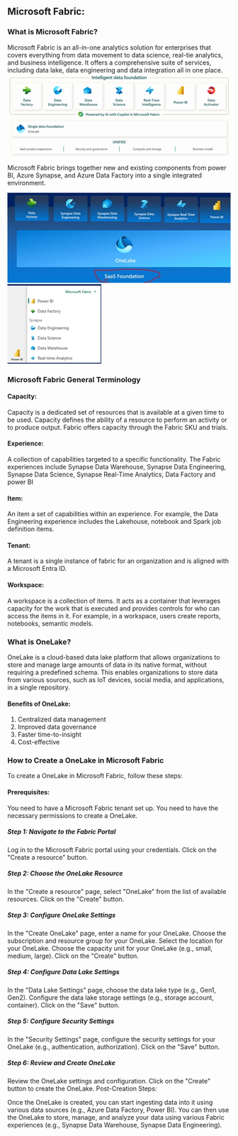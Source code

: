 ## Microsoft Fabric:
### What is Microsoft Fabric?
Microsoft Fabric is an all-in-one analytics solution for enterprises that covers everything from data movement to data science, real-tie analytics, and business intelligence. It offers a comprehensive suite of services, including data lake, data engineering and data integration all in one place.
![alt text](image-2.png)

Microsoft Fabric brings together new and existing components from power BI, Azure Synapse, and Azure Data Factory into a single integrated environment.

![alt text](image.png)
![alt text](image-1.png)

### Microsoft Fabric General Terminology 

#### Capacity: 
Capacity is a dedicated set of resources that is available at a given time to be used. Capacity defines the ability of a resource to perform an activity or to produce output. Fabric offers capacity through the Fabric SKU and trials.

#### Experience:
A collection of capabilities targeted to a specific functionality. The Fabric experiences include Synapse Data Warehouse, Synapse Data Engineering, Synapse Data Science, Synapse Real-Time Analytics, Data Factory and power BI

#### Item: 
An item a set of capabilities within an experience. For example, the Data Engineering experience includes the Lakehouse, notebook and Spark job definition items.  

#### Tenant: 
A tenant is a single instance of fabric for an organization and is aligned with a Microsoft Entra ID.

#### Workspace: 
A workspace is a collection of items. It acts as a container that leverages capacity for the work that is executed and provides controls for who can access the items in it. For example, in a workspace, users create reports, notebooks, semantic models.

### What is OneLake?
OneLake is a cloud-based data lake platform that allows organizations to store and manage large amounts of data in its native format, without requiring a predefined schema. This enables organizations to store data from various sources, such as IoT devices, social media, and applications, in a single repository.
#### Benefits of OneLake:
1. Centralized data management
2. Improved data governance
3. Faster time-to-insight
4. Cost-effective


### How to Create a OneLake in Microsoft Fabric
To create a OneLake in Microsoft Fabric, follow these steps:

#### Prerequisites:
You need to have a Microsoft Fabric tenant set up.
You need to have the necessary permissions to create a OneLake.
##### Step 1: Navigate to the Fabric Portal

Log in to the Microsoft Fabric portal using your credentials.
Click on the "Create a resource" button.

##### Step 2: Choose the OneLake Resource

In the "Create a resource" page, select "OneLake" from the list of available resources.
Click on the "Create" button.

##### Step 3: Configure OneLake Settings

In the "Create OneLake" page, enter a name for your OneLake.
Choose the subscription and resource group for your OneLake.
Select the location for your OneLake.
Choose the capacity unit for your OneLake (e.g., small, medium, large).
Click on the "Create" button.

##### Step 4: Configure Data Lake Settings

In the "Data Lake Settings" page, choose the data lake type (e.g., Gen1, Gen2).
Configure the data lake storage settings (e.g., storage account, container).
Click on the "Save" button.

##### Step 5: Configure Security Settings

In the "Security Settings" page, configure the security settings for your OneLake (e.g., authentication, authorization).
Click on the "Save" button.

##### Step 6: Review and Create OneLake

Review the OneLake settings and configuration.
Click on the "Create" button to create the OneLake.
Post-Creation Steps:

Once the OneLake is created, you can start ingesting data into it using various data sources (e.g., Azure Data Factory, Power BI).
You can then use the OneLake to store, manage, and analyze your data using various Fabric experiences (e.g., Synapse Data Warehouse, Synapse Data Engineering).
